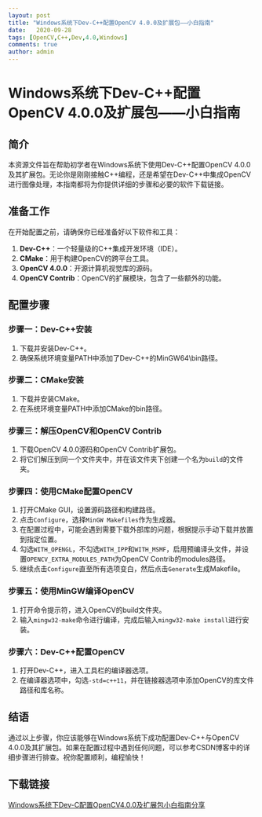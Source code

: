 ```yaml
---
layout: post
title: "Windows系统下Dev-C++配置OpenCV 4.0.0及扩展包——小白指南"
date:   2020-09-28
tags: [OpenCV,C++,Dev,4.0,Windows]
comments: true
author: admin
---
```

# Windows系统下Dev-C++配置OpenCV 4.0.0及扩展包——小白指南

## 简介

本资源文件旨在帮助初学者在Windows系统下使用Dev-C++配置OpenCV 4.0.0及其扩展包。无论你是刚刚接触C++编程，还是希望在Dev-C++中集成OpenCV进行图像处理，本指南都将为你提供详细的步骤和必要的软件下载链接。

## 准备工作

在开始配置之前，请确保你已经准备好以下软件和工具：

1. **Dev-C++**：一个轻量级的C++集成开发环境（IDE）。
2. **CMake**：用于构建OpenCV的跨平台工具。
3. **OpenCV 4.0.0**：开源计算机视觉库的源码。
4. **OpenCV Contrib**：OpenCV的扩展模块，包含了一些额外的功能。

## 配置步骤

### 步骤一：Dev-C++安装

1. 下载并安装Dev-C++。
2. 确保系统环境变量PATH中添加了Dev-C++的MinGW64\bin路径。

### 步骤二：CMake安装

1. 下载并安装CMake。
2. 在系统环境变量PATH中添加CMake的bin路径。

### 步骤三：解压OpenCV和OpenCV Contrib

1. 下载OpenCV 4.0.0源码和OpenCV Contrib扩展包。
2. 将它们解压到同一个文件夹中，并在该文件夹下创建一个名为`build`的文件夹。

### 步骤四：使用CMake配置OpenCV

1. 打开CMake GUI，设置源码路径和构建路径。
2. 点击`Configure`，选择`MinGW Makefiles`作为生成器。
3. 在配置过程中，可能会遇到需要下载外部库的问题，根据提示手动下载并放置到指定位置。
4. 勾选`WITH_OPENGL`，不勾选`WITH_IPP`和`WITH_MSMF`，启用预编译头文件，并设置`OPENCV_EXTRA_MODULES_PATH`为OpenCV Contrib的modules路径。
5. 继续点击`Configure`直至所有选项变白，然后点击`Generate`生成Makefile。

### 步骤五：使用MinGW编译OpenCV

1. 打开命令提示符，进入OpenCV的build文件夹。
2. 输入`mingw32-make`命令进行编译，完成后输入`mingw32-make install`进行安装。

### 步骤六：Dev-C++配置OpenCV

1. 打开Dev-C++，进入工具栏的编译器选项。
2. 在编译器选项中，勾选`-std=c++11`，并在链接器选项中添加OpenCV的库文件路径和库名称。

## 结语

通过以上步骤，你应该能够在Windows系统下成功配置Dev-C++与OpenCV 4.0.0及其扩展包。如果在配置过程中遇到任何问题，可以参考CSDN博客中的详细步骤进行排查。祝你配置顺利，编程愉快！

## 下载链接

[Windows系统下Dev-C配置OpenCV4.0.0及扩展包小白指南分享](https://pan.quark.cn/s/351e7e11d3d1)